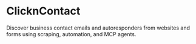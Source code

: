 # ClicknContact
Discover business contact emails and autoresponders from websites and forms using scraping, automation, and MCP agents.
